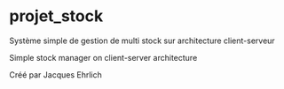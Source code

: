 # projet_stock
Système simple de gestion de multi stock sur architecture client-serveur

Simple stock manager on client-server architecture

Créé par Jacques Ehrlich
